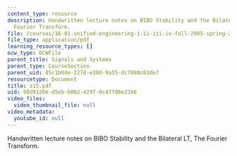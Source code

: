 ```yaml
---
content_type: resource
description: Handwritten lecture notes on BIBO Stability and the Bilateral LT, The
  Fourier Transform.
file: /courses/16-01-unified-engineering-i-ii-iii-iv-fall-2005-spring-2006/90d9120ed5ebb062429f0c47f08e23b6_s15.pdf
file_type: application/pdf
learning_resource_types: []
ocw_type: OCWFile
parent_title: Signals and Systems
parent_type: CourseSection
parent_uid: 85c1b0de-227d-e38d-9a55-dc7008c03de7
resourcetype: Document
title: s15.pdf
uid: 90d9120e-d5eb-b062-429f-0c47f08e23b6
video_files:
  video_thumbnail_file: null
video_metadata:
  youtube_id: null
---
```

Handwritten lecture notes on BIBO Stability and the Bilateral LT, The Fourier Transform.